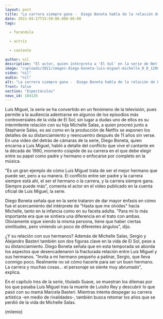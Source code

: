 ```yaml
---
layout: post
title: "La carrera siempre gana -  Diego Boneta habla de la relación de Luis Miguel y Michelle Salas"
date: 2021-04-27T15:59:00.000-06:00
tags:
  
  - farandula
  
  - actriz
  
  - cantante
  
author: nil
description: "El actor, quien interpreta a 'El Sol' en la serie de Netflix, señaló que la carrera musical de Luis Miguel siempre te interpuso en su relación con su hija. "
image: "/uploads/2021/images-diego-boneta-luis-miguel-michelle_0_0_1200_747.jpg"
video: "nil"
audio: "nil"
alt: "La carrera siempre gana -  Diego Boneta habla de la relación de Luis Miguel y Michelle Salas"
front: false
section: "Espectáculos"
news_id: 184126
---
```


Luis Miguel, la serie se ha convertido en un fenómeno de la televisión, pues permite a la audiencia adentrarse en algunos de los episodios más controversiales de la vida de El Sol; sin lugar a dudas uno de ellos es su intermitente relación con su hija Michelle Salas, a quien procreó junto a Stephanie Salas, es así como en la producción de Netflix se exponen los detalles de su distanciamiento y reencuentro después de 11 años sin verse. En una video del detrás de cámaras de la serie, Diego Boneta, quien encarna a Luis Miguel, habló a detalle del conflicto que vive el cantante en la década de 1990, momento cúspide de su carrera en el que debe elegir entre su papel como padre y hermano o enfocarse por completo en la música. 

"Es un gran ejemplo de cómo Luis Miguel trata de ser el mejor hermano que puede ser, pero a su manera. El conflicto entre ser padre y la carrera siempre está ahí, el ser el hermano o la carrera, y la carrera siempre gana. Siempre puede más", comenta el actor en el video publicado en la cuenta oficial de Luis Miguel, la serie. 

Diego Boneta señala que en la serie trataron de dar mayor énfasis en cómo fue el acercamiento del intérprete de "Hasta que me olvides" hacia Michelle, tanto en la infancia como en su faceta adulta.  "Para mí lo más importante era que se sintiera una diferencia en el trato con ambas. Obviamente sigue siendo la misma persona, tiene que haber ciertas similitudes, pero viniendo un poco de diferentes ángulos", dijo.  

¿Y su relación con sus hermanos? Además de Michelle Salas, Sergio y Alejandro Basteri también son dos figuras clave en la vida de El Sol, pese a su distanciamiento. Diego Boneta señala que en esta temporada se aborda los aspectos que desencadenaron la fracturada relación entre Luis Miguel y sus hermanos.  "Invita a mi hermano pequeño a patinar, Sergio, que lleva conmigo poco. Realmente no sé cómo hacerle para ser un buen hermano. La carrera y muchas cosas... el personaje se siente muy abrumado", explica.

En el capítulo tres de la serie, titulado Suave, se muestran los dilemas por los que pasaba Luis Miguel tras la muerte de Luisito Rey y descubrir lo que pasó con su mamá Marcela Basteri. Mientras intenta despegar su carrera artística -en medio de rivalidades-, también busca retomar los años que se perdió de la vida de Michelle Salas.  

(milenio)